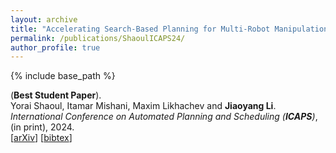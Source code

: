 ```yaml
---
layout: archive
title: "Accelerating Search-Based Planning for Multi-Robot Manipulation by Leveraging Online-Generated Experiences"
permalink: /publications/ShaoulICAPS24/
author_profile: true
---
```


{% include base_path %}
                  
(**Best Student Paper**).     
Yorai Shaoul, Itamar Mishani, Maxim Likhachev and **Jiaoyang Li**.      
<i>International Conference on Automated Planning and Scheduling (**ICAPS**)</i>, (in print), 2024.     
 [[arXiv](https://arxiv.org/abs/2404.00143)]
[<a href="javascript:void(0)" onclick="(function(target, id) { if ($('#' + id).css('display') == 'block') { $('#' + id).hide('fast'); $(target).text('bibtex') } else { $('#' + id).show('fast'); $(target).text('bibtex▲') } })(this, 'bibtex-ShaoulICAPS24');">bibtex</a>]
<div id="bibtex-ShaoulICAPS24" style="display:none">
<pre>@inproceedings{ShaoulICAPS24,
  author    = {Yorai Shaoul and Itamar Mishani and Maxim Likhachev and Jiaoyang Li},
  title     = {Accelerating Search-Based Planning for Multi-Robot Manipulation by Leveraging Online-Generated Experiences},
  booktitle = {Proceedings of the International Conference on Automated Planning and Scheduling (ICAPS)},
  year      = {2024}
}
</pre></div> 
     
         
